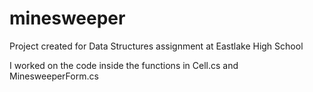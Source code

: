 # minesweeper

Project created for Data Structures assignment at Eastlake High School

I worked on the code inside the functions in Cell.cs and MinesweeperForm.cs
